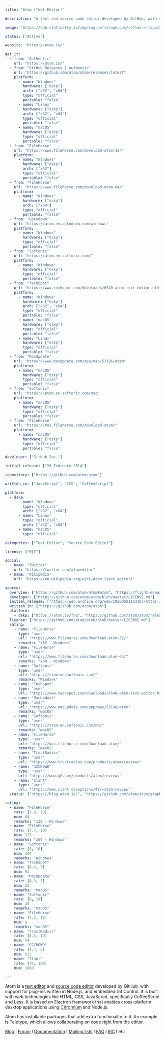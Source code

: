 ```yaml
---
title: "Atom (Text Editor)"

description: "A text and source code editor developed by GitHub, with support for plug-ins written in Node.js, and embedded Git Control"

image: "https://cdn.statically.io/img/img.softorage.com/software-logo/atom-text-editor.png?h=64"

status: ["Active"]

website: "https://atom.io/"

get_it:
  - from: "Authentic"
    url: "https://atom.io/"
  - from: "GitHub Releases | Authentic"
    url: "https://github.com/atom/atom/releases/latest"
    platform:
      - name: "Windows"
        hardware: ["dskp"]
        arch: ["x32", "x64"]
        type: "official"
        portable: "false"
      - name: "Linux"
        hardware: ["dskp"]
        arch: ["x32", "x64"]
        type: "official"
        portable: "false"
      - name: "macOS"
        hardware: ["dskp"]
        type: "official"
        portable: "false"
  - from: "FileHorse"
    url: "https://www.filehorse.com/download-atom-32/"
    platform:
      - name: "Windows"
        hardware: ["dskp"]
        arch: ["x32"]
        type: "official"
        portable: "false"
  - from: "FileHorse"
    url: "https://www.filehorse.com/download-atom-64/"
    platform:
      - name: "Windows"
        hardware: ["dskp"]
        arch: ["x64"]
        type: "official"
        portable: "false"
  - from: "Uptodown"
    url: "https://atom.en.uptodown.com/windows"
    platform:
      - name: "Windows"
        hardware: ["dskp"]
        type: "official"
        portable: "false"
  - from: "Softonic"
    url: "https://atom.en.softonic.com/"
    platform:
      - name: "Windows"
        hardware: ["dskp"]
        type: "official"
        portable: "false"
  - from: "TechSpot"
    url: "https://www.techspot.com/downloads/6540-atom-text-editor.html"
    platform:
      - name: "Windows"
        hardware: ["dskp"]
        arch: ["x32", "x64"]
        type: "official"
        portable: "false"
      - name: "macOS"
        hardware: ["dskp"]
        type: "official"
        portable: "false"
      - name: "Linux"
        hardware: ["dskp"]
        type: "official"
        portable: "false"
  - from: "MacUpdate"
    url: "https://www.macupdate.com/app/mac/53196/atom"
    platform:
      - name: "macOS"
        hardware: ["dskp"]
        type: "official"
        portable: "false"
  - from: "Softonic"
    url: "https://atom.en.softonic.com/mac"
    platform:
      - name: "macOS"
        hardware: ["dskp"]
        type: "official"
        portable: "false"
  - from: "FileHorse"
    url: "https://mac.filehorse.com/download-atom/"
    platform:
      - name: "macOS"
        hardware: ["dskp"]
        type: "official"
        portable: "false"

developer: ["GitHub Inc."]

initial_release: ["26 February 2014"]

repository: ["https://github.com/atom/atom"]

written_in: ["JavaScript", "CSS", "CoffeeScript"]

platform:
  - dskp:
      - name: "Windows"
        type: "official"
        arch: ["x32", "x64"]
      - name: "Linux"
        type: "official"
        arch: ["x32", "x64"]
      - name: "macOS"
        type: "official"

categories: ["Text Editor", "Source Code Editor"]

license: ["MIT"]

social:
  - name: "Twitter"
    url: "https://twitter.com/atomeditor"
  - name: "Wikipedia"
    url: "https://en.wikipedia.org/wiki/Atom_(text_editor)"

source:
  overview: ["https://github.com/atom/atom#atom", "https://flight-manual.atom.io/hacking-atom/sections/tools-of-the-trade/", "https://web.archive.org/web/20200423054056/https://atom.io/faq", "https://github.com/electron/electron", "https://discuss.atom.io/t/irc-channel-for-discussing-atom/8839/4"]
  developer: ["https://github.com/atom/atom/blob/master/LICENSE.md"]
  initial_release: ["https://web.archive.org/web/20200501114307/https://github.com/atom/atom/releases/tag/v1.0.0", "https://blog.atom.io/2015/06/25/atom-1-0.html"]
  written_in: ["https://github.com/atom/atom"]
  platform:
    - dskp: ["https://atom.io/faq", "https://github.com/atom/atom/releases/"]
  license: ["https://github.com/atom/atom/blob/master/LICENSE.md"]
  rating:
    - name: "FileHorse"
      type: "user"
      url: "https://www.filehorse.com/download-atom-32/"
      remarks: "x32 - Windows"
    - name: "FileHorse"
      type: "user"
      url: "https://www.filehorse.com/download-atom-64/"
      remarks: "x64 - Windows"
    - name: "Softonic"
      type: "user"
      url: "https://atom.en.softonic.com/"
      remarks: "Windows"
    - name: "TechSpot"
      type: "user"
      url: "https://www.techspot.com/downloads/6540-atom-text-editor.html"
    - name: "MacUpdate"
      type: "user"
      url: "https://www.macupdate.com/app/mac/53196/atom"
      remarks: "macOS"
    - name: "Softonic"
      type: "user"
      url: "https://atom.en.softonic.com/mac"
      remarks: "macOS"
    - name: "FileHorse"
      type: "user"
      url: "https://mac.filehorse.com/download-atom/"
      remarks: "macOS"
    - name: "TrustRadius"
      type: "user"
      url: "https://www.trustradius.com/products/atom/reviews"
    - name: "G2CROWD"
      type: "user"
      url: "https://www.g2.com/products/atom/reviews"
    - name: "Slant"
      type: "user"
      url: "https://www.slant.co/options/48/~atom-review"
  status: ["https://blog.atom.io/", "https://github.com/atom/atom/graphs/contributors"]

rating:
  - name: "FileHorse"
    rate: [7.8, 10]
    num: 84
    remarks: "x32 - Windows"
  - name: "FileHorse"
    rate: [7.7, 10]
    num: 127
    remarks: "x64 - Windows"
  - name: "Softonic"
    rate: [8, 10]
    num: 104
    remarks: "Windows"
  - name: "TechSpot"
    rate: [4.4, 5]
    num: 93
  - name: "MacUpdate"
    rate: [4.3, 5]
    num: 22
    remarks: "macOS"
  - name: "Softonic"
    rate: [8, 10]
    num: 39
    remarks: "macOS"
  - name: "FileHorse"
    rate: [7.2, 10]
    num: 8
    remarks: "macOS"
  - name: "TrustRadius"
    rate: [8.5, 10]
    num: 54
  - name: "G2CROWD"
    rate: [4.4, 5]
    num: 625
  - name: "Slant"
    rate: [76, 100]
    num: 1660

---
```

  Atom is a [text editor](/categories/text-editor/) and [source code editor](/categories/source-code-editor/) developed by GitHub, with support for plug-ins written in Node.js, and embedded Git Control. It is built with web technologies like HTML, CSS, JavaScript, specifically CoffeeScript and Less. It is based on Electron framework that enables cross-platform desktop applications using [Chromium](/software/chromium-web-browser/) and Node.js.
  
  Atom has installable packages that add extra functionality to it. An example is Teletype, which allows collaborating on code right from the editor.
  
  [Blog](https://blog.atom.io/) I [Forum](https://discuss.atom.io/) I [Documentation](https://atom.io/docs) I [Mailing lists]() I [FAQ](https://atom.io/faq) I [IRC](https://webchat.freenode.net/?channels=atom) I etc
